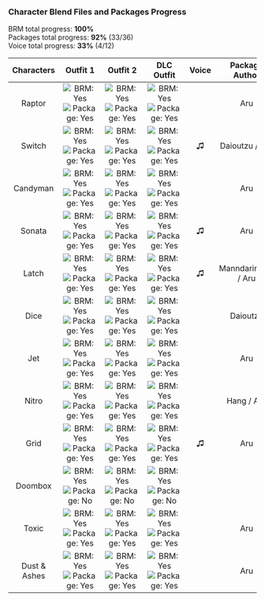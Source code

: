 ### Character Blend Files and Packages Progress

BRM total progress: **100%**  
Packages total progress: **92%** (33/36)  
Voice total progress: **33%** (4/12)

| Characters | Outfit 1 | Outfit 2 | DLC Outfit | Voice | Package Author |
| :---: | :---: | :---: | :---: | :---: | :---: |
| Raptor | ![BRM: Yes](https://img.shields.io/badge/-BRM-green) ![Package: Yes](https://img.shields.io/badge/-Package-green) | ![BRM: Yes](https://img.shields.io/badge/-BRM-green) ![Package: Yes](https://img.shields.io/badge/-Package-green) | ![BRM: Yes](https://img.shields.io/badge/-BRM-green) ![Package: Yes](https://img.shields.io/badge/-Package-green) | | Aru |
| Switch | ![BRM: Yes](https://img.shields.io/badge/-BRM-green) ![Package: Yes](https://img.shields.io/badge/-Package-green) | ![BRM: Yes](https://img.shields.io/badge/-BRM-green) ![Package: Yes](https://img.shields.io/badge/-Package-green)  | ![BRM: Yes](https://img.shields.io/badge/-BRM-green) ![Package: Yes](https://img.shields.io/badge/-Package-green) | ♫ | Daioutzu / Aru |
| Candyman | ![BRM: Yes](https://img.shields.io/badge/-BRM-green) ![Package: Yes](https://img.shields.io/badge/-Package-green) | ![BRM: Yes](https://img.shields.io/badge/-BRM-green) ![Package: Yes](https://img.shields.io/badge/-Package-green)  | ![BRM: Yes](https://img.shields.io/badge/-BRM-green) ![Package: Yes](https://img.shields.io/badge/-Package-green) | | Aru |
| Sonata | ![BRM: Yes](https://img.shields.io/badge/-BRM-green) ![Package: Yes](https://img.shields.io/badge/-Package-green) | ![BRM: Yes](https://img.shields.io/badge/-BRM-green) ![Package: Yes](https://img.shields.io/badge/-Package-green)  | ![BRM: Yes](https://img.shields.io/badge/-BRM-green) ![Package: Yes](https://img.shields.io/badge/-Package-green) | ♫ | Aru |
| Latch | ![BRM: Yes](https://img.shields.io/badge/-BRM-green) ![Package: Yes](https://img.shields.io/badge/-Package-green)  | ![BRM: Yes](https://img.shields.io/badge/-BRM-green) ![Package: Yes](https://img.shields.io/badge/-Package-green)  | ![BRM: Yes](https://img.shields.io/badge/-BRM-green) ![Package: Yes](https://img.shields.io/badge/-Package-green) | ♫ | Manndarinchik / Aru |
| Dice | ![BRM: Yes](https://img.shields.io/badge/-BRM-green) ![Package: Yes](https://img.shields.io/badge/-Package-green) | ![BRM: Yes](https://img.shields.io/badge/-BRM-green) ![Package: Yes](https://img.shields.io/badge/-Package-green)  | ![BRM: Yes](https://img.shields.io/badge/-BRM-green) ![Package: Yes](https://img.shields.io/badge/-Package-green) | | Daioutzu |
| Jet | ![BRM: Yes](https://img.shields.io/badge/-BRM-green) ![Package: Yes](https://img.shields.io/badge/-Package-green) | ![BRM: Yes](https://img.shields.io/badge/-BRM-green) ![Package: Yes](https://img.shields.io/badge/-Package-green) | ![BRM: Yes](https://img.shields.io/badge/-BRM-green) ![Package: Yes](https://img.shields.io/badge/-Package-green) | | Aru |
| Nitro | ![BRM: Yes](https://img.shields.io/badge/-BRM-green) ![Package: Yes](https://img.shields.io/badge/-Package-green) | ![BRM: Yes](https://img.shields.io/badge/-BRM-green) ![Package: Yes](https://img.shields.io/badge/-Package-green)  | ![BRM: Yes](https://img.shields.io/badge/-BRM-green) ![Package: Yes](https://img.shields.io/badge/-Package-green) | | Hang / Aru |
| Grid | ![BRM: Yes](https://img.shields.io/badge/-BRM-green) ![Package: Yes](https://img.shields.io/badge/-Package-green) | ![BRM: Yes](https://img.shields.io/badge/-BRM-green) ![Package: Yes](https://img.shields.io/badge/-Package-green)  | ![BRM: Yes](https://img.shields.io/badge/-BRM-green) ![Package: Yes](https://img.shields.io/badge/-Package-green) | ♫ | Aru |
| Doombox | ![BRM: Yes](https://img.shields.io/badge/-BRM-green) ![Package: No](https://img.shields.io/badge/-Package-red) | ![BRM: Yes](https://img.shields.io/badge/-BRM-green) ![Package: No](https://img.shields.io/badge/-Package-red)  | ![BRM: Yes](https://img.shields.io/badge/-BRM-green) ![Package: No](https://img.shields.io/badge/-Package-red) | |  |
| Toxic | ![BRM: Yes](https://img.shields.io/badge/-BRM-green) ![Package: Yes](https://img.shields.io/badge/-Package-green) | ![BRM: Yes](https://img.shields.io/badge/-BRM-green) ![Package: Yes](https://img.shields.io/badge/-Package-green)  | ![BRM: Yes](https://img.shields.io/badge/-BRM-green) ![Package: Yes](https://img.shields.io/badge/-Package-green) | | Aru |
| Dust & Ashes | ![BRM: Yes](https://img.shields.io/badge/-BRM-green) ![Package: Yes](https://img.shields.io/badge/-Package-green) | ![BRM: Yes](https://img.shields.io/badge/-BRM-green) ![Package: Yes](https://img.shields.io/badge/-Package-green) | ![BRM: Yes](https://img.shields.io/badge/-BRM-green) ![Package: Yes](https://img.shields.io/badge/-Package-green) | | Aru |
